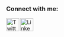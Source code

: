 ### Connect with me:

<!-- [<img align="left" alt="anjaldhakal.com.np" width="35px" src="https://www.pngitem.com/pimgs/m/529-5296115_logo-icon-web-png-png-download-transparent-background.png" />][website] -->

[<img align="left" alt="Twitter" width="35px" src="https://logodownload.org/wp-content/uploads/2014/09/x-logo-2-1.png" />][X]
[<img align="left" alt="LinkedIn" width="35px" src="https://image.flaticon.com/icons/png/512/174/174857.png" />][linkedin]

<br />
<br />

[website]: https://codeangel.tech
[X]: https://x.com/andy__65
[linkedin]: https://www.linkedin.com/in/angeldhakal/
[github]: https://github.com/andy4747
